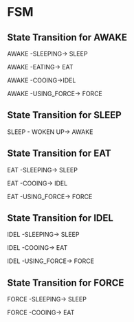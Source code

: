 # FSM

## State Transition for AWAKE
AWAKE -SLEEPING-> SLEEP

AWAKE -EATING-> EAT

AWAKE -COOING->IDEL

AWAKE -USING_FORCE-> FORCE

## State Transition for SLEEP
SLEEP - WOKEN UP-> AWAKE

## State Transition for EAT
EAT -SLEEPING-> SLEEP

EAT -COOING-> IDEL

EAT -USING_FORCE-> FORCE


## State Transition for IDEL
IDEL -SLEEPING-> SLEEP

IDEL -COOING-> EAT

IDEL -USING_FORCE-> FORCE

## State Transition for FORCE
FORCE -SLEEPING-> SLEEP

FORCE -COOING-> EAT




